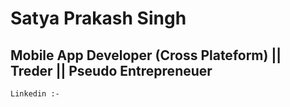 # Satya Prakash Singh

## Mobile App Developer (Cross Plateform) || Treder || Pseudo Entrepreneuer

```
Linkedin :- 

```
